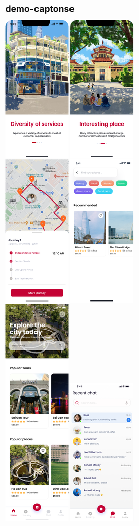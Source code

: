 # demo-captonse

<div class="row ">
<img src="onboarding.png" width="200" />
<img src="onboarding2.png" width="200" />
<img src="tracking.png" width="200" />
<img src="search.png" width="200" />
</div>
<div class="row">
  <img src="home.png" width="200"/>
  <img src="chat.png" width="200"/>
</div>
